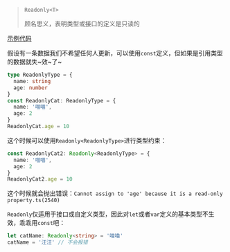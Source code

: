 > `Readonly<T>`
> 
> 顾名思义，表明类型或接口的定义是只读的

[示例代码](https://codesandbox.io/s/tsgong-ju-lei-xing-pc65yr?file=/src/index.tsx)

假设有一条数据我们不希望任何人更新，可以使用`const`定义，但如果是引用类型的数据就失~效~了~
```ts
type ReadonlyType = {
  name: string
  age: number
}
const ReadonlyCat: ReadonlyType = {
  name: '喵喵',
  age: 2
}
ReadonlyCat.age = 10
```

这个时候可以使用`Readonly<ReadonlyType>`进行类型约束：
```ts
const ReadonlyCat2: Readonly<ReadonlyType> = {
  name: '喵喵',
  age: 2
}
ReadonlyCat2.age = 10
```
这个时候就会抛出错误：`Cannot assign to 'age' because it is a read-only property.ts(2540)`


`Readonly`仅适用于接口或自定义类型，因此对`let`或者`var`定义的基本类型不生效，乖乖用`const`吧：
```ts
let catName: Readonly<string> = '喵喵'
catName = '汪汪' // 不会报错
```